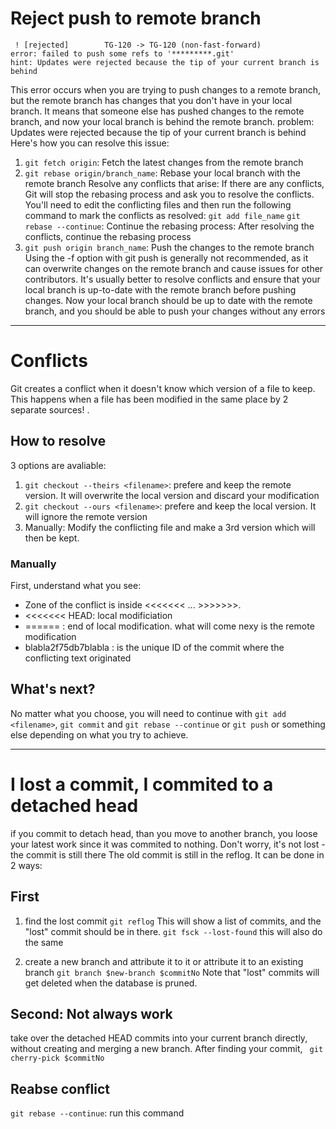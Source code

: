 # Reject push to remote branch
```
 ! [rejected]        TG-120 -> TG-120 (non-fast-forward)
error: failed to push some refs to '*********.git'
hint: Updates were rejected because the tip of your current branch is behind
```
This error occurs when you are trying to push changes to a remote branch, but the remote branch has changes that you don't have in your local branch. It means that someone else has pushed changes to the remote branch, and now your local branch is behind the remote branch.
problem: Updates were rejected because the tip of your current branch is behind
Here's how you can resolve this issue:
1. `git fetch origin`: Fetch the latest changes from the remote branch
2. `git rebase origin/branch_name`:  Rebase your local branch with the remote branch
Resolve any conflicts that arise: If there are any conflicts, Git will stop the rebasing process and ask you to resolve the conflicts. 
You'll need to edit the conflicting files and then run the following command to mark the conflicts as resolved:
`git add file_name`
`git rebase --continue`: Continue the rebasing process: After resolving the conflicts, continue the rebasing process
3. `git push origin branch_name`:  Push the changes to the remote branch
Using the -f option with git push is generally not recommended, as it can overwrite changes on the remote branch and cause issues for other contributors. It's usually better to resolve conflicts and ensure that your local branch is up-to-date with the remote branch before pushing changes.
Now your local branch should be up to date with the remote branch, and you should be able to push your changes without any errors
--------------------
# Conflicts
Git creates a conflict when it doesn't know which version of a file to keep. 
This happens when a file has been modified in the same place by 2 separate sources!
.

## How to resolve
3 options are avaliable:
1. `git checkout --theirs <filename>`: prefere and keep the remote version. It will overwrite the local version and discard your modification
2. `git checkout --ours <filename>`: prefere and keep the local version. It will ignore the remote version
3. Manually: Modify the conflicting file and make a 3rd version which will then be kept. 

### Manually
First, understand what you see:
+ Zone of the conflict is inside <<<<<<< ... >>>>>>>.
+ <<<<<<< HEAD: local modificiation
+ ====== : end of local modification. what will come nexy is the remote modification
+ blabla2f75db7blabla : is the unique ID of the commit where the conflicting text originated

## What's next?
No matter what you choose, you will need to continue with `git add <filename>`, `git commit` and  `git rebase --continue` or `git push` or something else depending on what you try to achieve.

-----------------------------
# I lost a commit, I commited to a detached head

if you commit to detach head, than you move to another branch, you loose your latest work since it was commited to nothing. Don't worry, it's not lost - the commit is still there
The old commit is still in the reflog. It can be done in 2 ways:
## First
1. find the lost commit
`git reflog` This will show a list of commits, and the "lost" commit should be in there. 
`git fsck --lost-found` this will also do the same

2. create a new branch and attribute it to it or attribute it to an existing branch
`git branch $new-branch $commitNo`
Note that "lost" commits will get deleted when the database is pruned.

## Second: Not always work
take over the detached HEAD commits into your current branch directly, without creating and merging a new branch. After finding your commit, 
` git cherry-pick $commitNo`

## Reabse conflict
`git rebase --continue`: run this command
